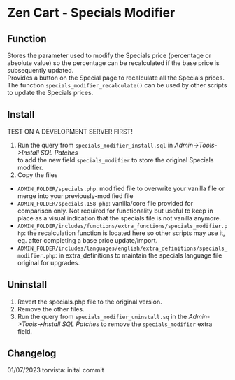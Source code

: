 # Zen Cart - Specials Modifier

## Function
Stores the parameter used to modify the Specials price (percentage or absolute value) so the percentage can be recalculated if the base price is subsequently updated.  
Provides a button on the Special page to recalculate all the Specials prices.  
The function `specials_modifier_recalculate()` can be used by other scripts to update the Specials prices.

## Install
TEST ON A DEVELOPMENT SERVER FIRST!

1. Run the query from `specials_modifier_install.sql` in  *Admin->Tools->Install SQL Patches*  
to add the new field `specials_modifier` to store the original Specials modifier.
1. Copy the files  
- `ADMIN_FOLDER/specials.php`: modified file to overwrite your vanilla file or merge into your previously-modified file
- `ADMIN_FOLDER/specials.158 php`: vanilla/core file provided for comparison only. Not required for functionality but useful to keep in place as a visual indication that the specials file is not vanilla anymore.
- `ADMIN_FOLDER/includes/functions/extra_functions/specials_modifier.php`: the recalculation function is located here so other scripts may use it, eg. after completing a base price update/import.
- `ADMIN_FOLDER/includes/languages/english/extra_definitions/specials_modifier.php`: in extra_definitions to maintain the specials language file original for upgrades.

## Uninstall
1. Revert the specials.php file to the original version.
1. Remove the other files.
1. Run the query from `specials_modifier_uninstall.sq` in the *Admin->Tools->Install SQL Patches* to remove the `specials_modifier` extra field.

## Changelog
01/07/2023 torvista: inital commit


